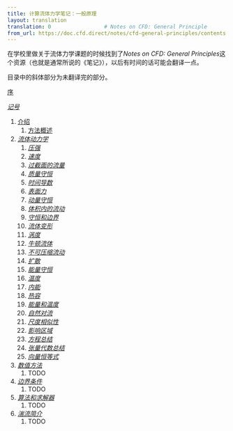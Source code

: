 ```yaml
---
title: 计算流体力学笔记：一般原理
layout: translation
translation: 0                 # Notes on CFD: General Principle
from_url: https://doc.cfd.direct/notes/cfd-general-principles/contents
---
```


在学校里做关于流体力学课题的时候找到了*Notes on CFD: General Principles*这个资源（也就是通常所说的《笔记》），以后有时间的话可能会翻译一点。

目录中的斜体部分为未翻译完的部分。

[序](./preface)

*[记号](./symbols)*

1. [介绍](./1)
    1. [方法概述](./1.1)
2. *[流体动力学](./2)*
    1. *[压强](./2.1)*
    2. *[速度](./2.2)*
    3. *[过截面的流量](./2.3)*
    4. *[质量守恒](./2.4)*
    5. *[时间导数](./2.5)*
    6. *[表面力](./2.6)*
    7. *[动量守恒](./2.7)*
    8. *[体积内的流动](./2.8)*
    9. *[守恒和边界](./2.9)*
    10. *[流体变形](./2.10)*
    11. *[涡度](./2.11)*
    12. *[牛顿流体](./2.12)*
    13. *[不可压缩流动](./2.13)*
    14. *[扩散](./2.14)*
    15. *[能量守恒](./2.15)*
    16. *[温度](./2.16)*
    17. *[内能](./2.17)*
    18. *[热容](./2.18)*
    19. *[能量和温度](./2.19)*
    20. *[自然对流](./2.20)*
    21. *[尺度相似性](./2.21)*
    22. *[影响区域](./2.22)*
    23. *[方程总结](./2.23)*
    24. *[张量代数总结](./2.24)*
    25. *[向量恒等式](./2.25)*
3. *[数值方法](./3)*
    1. TODO
4. *[边界条件](./4)*
    1. TODO
5. *[算法和求解器](./5)*
    1. TODO
6. *[湍流简介](./6)*
    1. TODO
